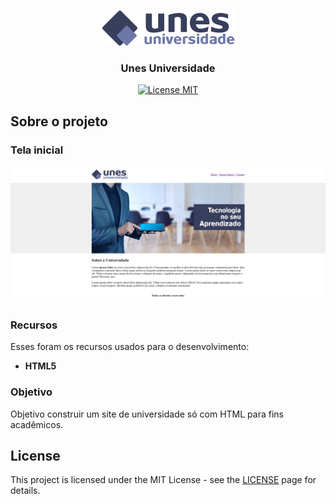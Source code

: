 <p align="center">
  <a href="https://github.com/othneildrew/Best-README-Template">
    <img src="ProjetoFinalHtml/imagens/logo.png" alt="Logo">
  </a>

  <h3 align="center">Unes Universidade</h3>
</p>

<p align="center">
  <a href="https://opensource.org/licenses/MIT">
    <img src="https://img.shields.io/badge/License-MIT-blue.svg" alt="License MIT">
  </a>
</p>

## Sobre o projeto
### Tela inicial

<img src="ProjetoFinalHtml/imagens/tela-inicial-unes.PNG" ></img>

### Recursos

Esses foram os recursos usados para o desenvolvimento:

- **HTML5** 

### Objetivo

Objetivo construir um site de universidade só com HTML para fins acadêmicos.

## License

This project is licensed under the MIT License - see the [LICENSE](https://opensource.org/licenses/MIT) page for details.

